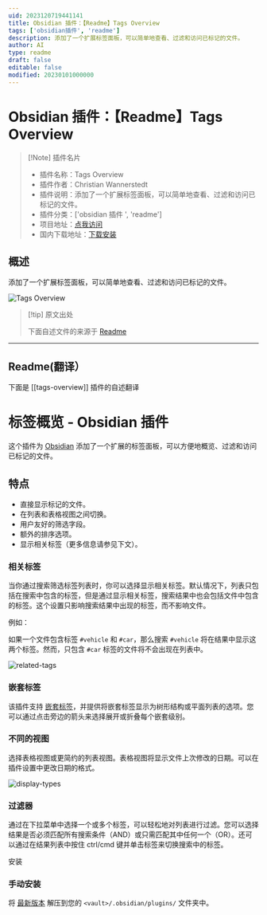 ```yaml
---
uid: 2023120719441141
title: Obsidian 插件：【Readme】Tags Overview
tags: ['obsidian插件', 'readme']
description: 添加了一个扩展标签面板，可以简单地查看、过滤和访问已标记的文件。
author: AI
type: readme
draft: false
editable: false
modified: 20230101000000
---
```


# Obsidian 插件：【Readme】Tags Overview

> [!Note] 插件名片
> - 插件名称：Tags Overview
> - 插件作者：Christian Wannerstedt
> - 插件说明：添加了一个扩展标签面板，可以简单地查看、过滤和访问已标记的文件。
> - 插件分类：['obsidian 插件 ', 'readme']
> - 项目地址：[点我访问](https://github.com/christianwannerstedt/obsidian-tags-overview)
> - 国内下载地址：[下载安装](https://pkmer.cn/products/plugin/pluginMarket/?tags-overview)

## 概述

添加了一个扩展标签面板，可以简单地查看、过滤和访问已标记的文件。

![Tags Overview](https://cdn.pkmer.cn/covers/tags-overview.gif)

> [!tip] 原文出处
>
>下面自述文件的来源于 [Readme](https://ghproxy.net/https://raw.githubusercontent.com/christianwannerstedt/obsidian-tags-overview/main/README.md)
>

---

## Readme(翻译）

下面是 [[tags-overview]] 插件的自述翻译

# 标签概览 - Obsidian 插件

这个插件为 [Obsidian](https://obsidian.md/) 添加了一个扩展的标签面板，可以方便地概览、过滤和访问已标记的文件。

## 特点

- 直接显示标记的文件。
- 在列表和表格视图之间切换。
- 用户友好的筛选字段。
- 额外的排序选项。
- 显示相关标签（更多信息请参见下文）。

### 相关标签

当你通过搜索筛选标签列表时，你可以选择显示相关标签。默认情况下，列表只包括在搜索中包含的标签，但是通过显示相关标签，搜索结果中也会包括文件中包含的标签。这个设置只影响搜索结果中出现的标签，而不影响文件。

例如：

如果一个文件包含标签 `#vehicle` 和 `#car`，那么搜索 `#vehicle` 将在结果中显示这两个标签。然而，只包含 `#car` 标签的文件将不会出现在列表中。

![related-tags](https://cdn.pkmer.cn/covers/tags-overview_1_0.gif)

### 嵌套标签

该插件支持 [嵌套标签](https://help.obsidian.md/Editing+and+formatting/Tags#Nested+tags)，并提供将嵌套标签显示为树形结构或平面列表的选项。您可以通过点击旁边的箭头来选择展开或折叠每个嵌套级别。

### 不同的视图

选择表格视图或更简约的列表视图。表格视图将显示文件上次修改的日期。可以在插件设置中更改日期的格式。

![display-types](https://cdn.pkmer.cn/covers/tags-overview_1_1.gif)

### 过滤器

通过在下拉菜单中选择一个或多个标签，可以轻松地对列表进行过滤。您可以选择结果是否必须匹配所有搜索条件（AND）或只需匹配其中任何一个（OR）。还可以通过在结果列表中按住 ctrl/cmd 键并单击标签来切换搜索中的标签。

安装

### 手动安装

将 [最新版本](https://github.com/christianwannerstedt/obsidian-tags-overview/releases/latest) 解压到您的 `<vault>/.obsidian/plugins/` 文件夹中。
